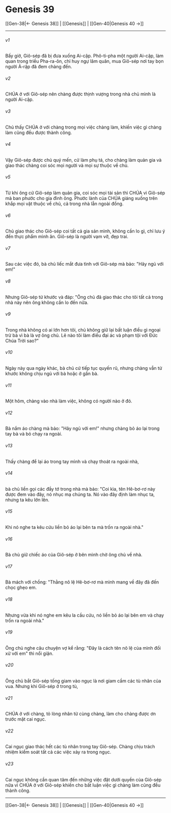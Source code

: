 # Genesis 39

[[Gen-38|← Genesis 38]] | [[Genesis]] | [[Gen-40|Genesis 40 →]]
***



###### v1 
Bấy giờ, Giô-sép đã bị đưa xuống Ai-cập. Phô-ti-pha một người Ai-cập, làm quan trong triều Pha-ra-ôn, chỉ huy ngự lâm quân, mua Giô-sép nơi tay bọn người Ả-rập đã đem chàng đến. 

###### v2 
CHÚA ở với Giô-sép nên chàng được thịnh vượng trong nhà chủ mình là người Ai-cập. 

###### v3 
Chủ thấy CHÚA ở với chàng trong mọi việc chàng làm, khiến việc gì chàng làm cũng đều được thành công. 

###### v4 
Vậy Giô-sép được chủ quý mến, cử làm phụ tá, cho chàng làm quản gia và giao thác chàng coi sóc mọi người và mọi sự thuộc về chủ. 

###### v5 
Từ khi ông cử Giô-sép làm quản gia, coi sóc mọi tài sản thì CHÚA vì Giô-sép mà ban phước cho gia đình ông. Phước lành của CHÚA giáng xuống trên khắp mọi vật thuộc về chủ, cả trong nhà lẫn ngoài đồng. 

###### v6 
Chủ giao thác cho Giô-sép coi tất cả gia sản mình, không cần lo gì, chỉ lưu ý đến thực phẩm mình ăn. Giô-sép là người vạm vỡ, đẹp trai. 

###### v7 
Sau các việc đó, bà chủ liếc mắt đưa tình với Giô-sép mà bảo: "Hãy ngủ với em!" 

###### v8 
Nhưng Giô-sép từ khước và đáp: "Ông chủ đã giao thác cho tôi tất cả trong nhà này nên ông không cần lo đến nữa. 

###### v9 
Trong nhà không có ai lớn hơn tôi, chủ không giữ lại bất luận điều gì ngoại trừ bà vì bà là vợ ông chủ. Lẽ nào tôi làm điều đại ác và phạm tội với Đức Chúa Trời sao?" 

###### v10 
Ngày này qua ngày khác, bà chủ cứ tiếp tục quyến rũ, nhưng chàng vẫn từ khước không chịu ngủ với bà hoặc ở gần bà. 

###### v11 
Một hôm, chàng vào nhà làm việc, không có người nào ở đó. 

###### v12 
Bà nắm áo chàng mà bảo: "Hãy ngủ với em!" nhưng chàng bỏ áo lại trong tay bà và bỏ chạy ra ngoài. 

###### v13 
Thấy chàng để lại áo trong tay mình và chạy thoát ra ngoài nhà, 

###### v14 
bà chủ liền gọi các đầy tớ trong nhà mà bảo: "Coi kìa, tên Hê-bơ-rơ này được đem vào đây, nó nhục mạ chúng ta. Nó vào đây định làm nhục ta, nhưng ta kêu lớn lên. 

###### v15 
Khi nó nghe ta kêu cứu liền bỏ áo lại bên ta mà trốn ra ngoài nhà." 

###### v16 
Bà chủ giữ chiếc áo của Giô-sép ở bên mình chờ ông chủ về nhà. 

###### v17 
Bà mách với chồng: "Thằng nô lệ Hê-bơ-rơ mà mình mang về đây đã đến chọc ghẹo em. 

###### v18 
Nhưng vừa khi nó nghe em kêu la cầu cứu, nó liền bỏ áo lại bên em và chạy trốn ra ngoài nhà." 

###### v19 
Ông chủ nghe câu chuyện vợ kể rằng: "Đây là cách tên nô lệ của mình đối xử với em" thì nổi giận. 

###### v20 
Ông chủ bắt Giô-sép tống giam vào ngục là nơi giam cầm các tù nhân của vua. Nhưng khi Giô-sép ở trong tù, 

###### v21 
CHÚA ở với chàng, tỏ lòng nhân từ cùng chàng, làm cho chàng được ơn trước mặt cai ngục. 

###### v22 
Cai ngục giao thác hết các tù nhân trong tay Giô-sép. Chàng chịu trách nhiệm kiểm soát tất cả các việc xảy ra trong ngục. 

###### v23 
Cai ngục không cần quan tâm đến những việc đặt dưới quyền của Giô-sép nữa vì CHÚA ở với Giô-sép khiến cho bất luận việc gì chàng làm cũng đều thành công.

***
[[Gen-38|← Genesis 38]] | [[Genesis]] | [[Gen-40|Genesis 40 →]]
